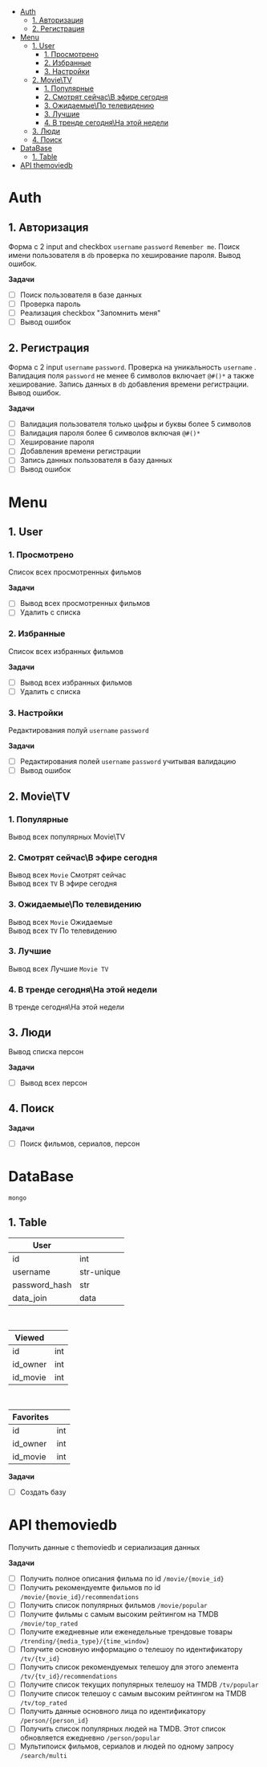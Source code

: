 
- [Auth](#auth)
  - [1. Авторизация](#1-авторизация)
  - [2. Регистрация](#2-регистрация)
- [Menu](#menu)
  - [1. User](#1-user)
    - [1. Просмотрено](#1-просмотрено)
    - [2. Избранные](#2-избранные)
    - [3. Настройки](#3-настройки)
  - [2. Movie\\TV](#2-movietv)
    - [1. Популярные](#1-популярные)
    - [2. Смотрят сейчас\\В эфире сегодня](#2-смотрят-сейчасв-эфире-сегодня)
    - [3. Ожидаемые\\По телевидению](#3-ожидаемыепо-телевидению)
    - [3. Лучшие](#3-лучшие)
    - [4. В тренде сегодня\\На этой недели](#4-в-тренде-сегодняна-этой-недели)
  - [3. Люди](#3-люди)
  - [4. Поиск](#4-поиск)
- [DataBase](#database)
  - [1. Table](#1-table)
- [API themoviedb](#api-themoviedb)


# Auth

## 1. Авторизация

Форма с 2 input and checkbox `username` `password` `Remember me`.
Поиск имени пользователя в `db` проверка по хеширование пароля.
Вывод ошибок.

**Задачи**

- [ ] Поиск пользователя в базе данных
- [ ] Проверка пароль
- [ ] Реализация checkbox "Запомнить меня"
- [ ] Вывод ошибок

## 2. Регистрация

Форма с 2 input `username` `password`.
Проверка на уникальность `username` . Валидация поля `password` не менее 6 символов включает `@#()*` а также хеширование.
Запись данных в `db` добавления времени регистрации. Вывод ошибок.

**Задачи**

- [ ] Валидация пользователя только цыфры и буквы более 5 символов
- [ ] Валидация пароля более 6 символов включая `@#()*`
- [ ] Хеширование пароля
- [ ] Добавления времени регистрации
- [ ] Запись данных пользователя в базу данных
- [ ] Вывод ошибок

# Menu

## 1. User

### 1. Просмотрено

Список всех просмотренных фильмов

**Задачи**

- [ ] Вывод всех просмотренных фильмов
- [ ] Удалить с списка

### 2. Избранные

Список всех избранных фильмов

**Задачи**

- [ ] Вывод всех избранных фильмов
- [ ] Удалить с списка

### 3. Настройки

Редактирования полуй `username` `password`

**Задачи**

- [ ] Редактирования полей `username` `password`  учитывая валидацию
- [ ] Вывод ошибок

## 2. Movie\TV

### 1. Популярные

Вывод всех популярных Movie\TV

### 2. Смотрят сейчас\В эфире сегодня

Вывод всех `Movie` Смотрят сейчас <br>
Вывод всех `TV` В эфире сегодня

### 3. Ожидаемые\По телевидению

Вывод всех `Movie` Ожидаемые <br>
Вывод всех `TV` По телевидению

### 3. Лучшие

Вывод всех Лучшие `Movie TV`

### 4. В тренде сегодня\На этой недели

В тренде сегодня\На этой недели

## 3. Люди

Вывод списка персон

**Задачи**

- [ ] Вывод всех персон

## 4. Поиск

**Задачи**

- [ ] Поиск фильмов, сериалов, персон

# DataBase

`mongo`

## 1. Table
|<b>User</b>||
|----|----|
|id| int|
|username| str-unique|
|password_hash| str|
|data_join|data|

<br>

|<b>Viewed</b>||
|----|----|
|id| int|
|id_owner| int|
|id_movie| int|

<br>

|<b>Favorites</b>||
|----------|------|
|id|int|
|id_owner| int|
|id_movie| int|

**Задачи**

- [ ] Создать базу

# API themoviedb

Получить данные с themoviedb и сериализация данных

**Задачи**

- [ ] Получить полное описания фильма по id `/movie/{movie_id}`
- [ ] Получить рекомендуемте фильмов по id `/movie/{movie_id}/recommendations`
- [ ] Получить список популярных фильмов `/movie/popular`
- [ ] Получите фильмы с самым высоким рейтингом на TMDB `/movie/top_rated`
- [ ] Получите ежедневные или еженедельные трендовые товары `/trending/{media_type}/{time_window}`
- [ ] Получите основную информацию о телешоу по идентификатору `/tv/{tv_id}`
- [ ] Получить список рекомендуемых телешоу для этого элемента `/tv/{tv_id}/recommendations`
- [ ] Получите список текущих популярных телешоу на TMDB `/tv/popular`
- [ ] Получите список телешоу с самым высоким рейтингом на TMDB `/tv/top_rated`
- [ ] Получить данные основного лица по идентификатору `/person/{person_id}`
- [ ] Получить список популярных людей на TMDB. Этот список обновляется ежедневно `/person/popular`
- [ ] Мультипоиск фильмов, сериалов и людей по одному запросу `/search/multi`
